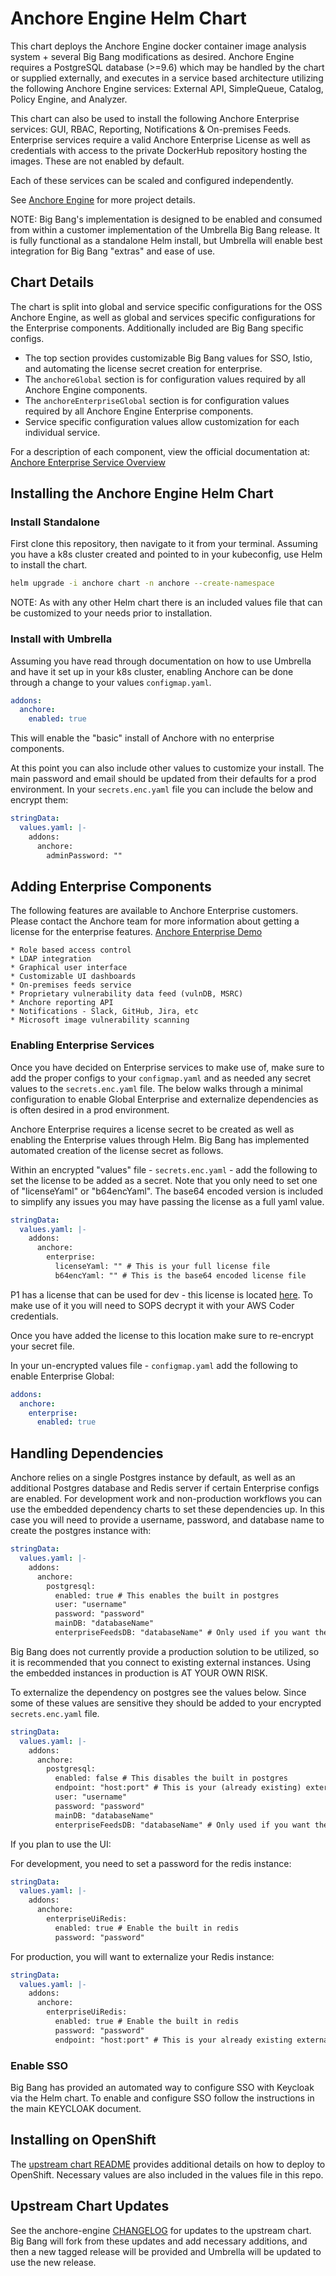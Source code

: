 # Anchore Engine Helm Chart

This chart deploys the Anchore Engine docker container image analysis system + several Big Bang modifications as desired. Anchore Engine requires a PostgreSQL database (>=9.6) which may be handled by the chart or supplied externally, and executes in a service based architecture utilizing the following Anchore Engine services: External API, SimpleQueue, Catalog, Policy Engine, and Analyzer.

This chart can also be used to install the following Anchore Enterprise services: GUI, RBAC, Reporting, Notifications & On-premises Feeds. Enterprise services require a valid Anchore Enterprise License as well as credentials with access to the private DockerHub repository hosting the images. These are not enabled by default.

Each of these services can be scaled and configured independently.

See [Anchore Engine](https://github.com/anchore/anchore-engine) for more project details.

NOTE: Big Bang's implementation is designed to be enabled and consumed from within a customer implementation of the Umbrella Big Bang release. It is fully functional as a standalone Helm install, but Umbrella will enable best integration for Big Bang "extras" and ease of use. 

## Chart Details

The chart is split into global and service specific configurations for the OSS Anchore Engine, as well as global and services specific configurations for the Enterprise components. Additionally included are Big Bang specific configs.

  * The top section provides customizable Big Bang values for SSO, Istio, and automating the license secret creation for enterprise.
  * The `anchoreGlobal` section is for configuration values required by all Anchore Engine components.
  * The `anchoreEnterpriseGlobal` section is for configuration values required by all Anchore Engine Enterprise components.
  * Service specific configuration values allow customization for each individual service.

For a description of each component, view the official documentation at: [Anchore Enterprise Service Overview](https://docs.anchore.com/current/docs/overview/architecture/)

## Installing the Anchore Engine Helm Chart

### Install Standalone

First clone this repository, then navigate to it from your terminal. Assuming you have a k8s cluster created and pointed to in your kubeconfig, use Helm to install the chart.

```bash
helm upgrade -i anchore chart -n anchore --create-namespace
```

NOTE: As with any other Helm chart there is an included values file that can be customized to your needs prior to installation.

### Install with Umbrella

Assuming you have read through documentation on how to use Umbrella and have it set up in your k8s cluster, enabling Anchore can be done through a change to your values `configmap.yaml`.

```yaml
addons:
  anchore:
    enabled: true
```

This will enable the "basic" install of Anchore with no enterprise components.

At this point you can also include other values to customize your install. The main password and email should be updated from their defaults for a prod environment. In your `secrets.enc.yaml` file you can include the below and encrypt them:

```yaml
stringData:
  values.yaml: |-
    addons:
      anchore:
        adminPassword: ""
```

## Adding Enterprise Components

 The following features are available to Anchore Enterprise customers. Please contact the Anchore team for more information about getting a license for the enterprise features. [Anchore Enterprise Demo](https://anchore.com/demo/)

    * Role based access control
    * LDAP integration
    * Graphical user interface
    * Customizable UI dashboards
    * On-premises feeds service
    * Proprietary vulnerability data feed (vulnDB, MSRC)
    * Anchore reporting API
    * Notifications - Slack, GitHub, Jira, etc
    * Microsoft image vulnerability scanning

### Enabling Enterprise Services

Once you have decided on Enterprise services to make use of, make sure to add the proper configs to your `configmap.yaml` and as needed any secret values to the `secrets.enc.yaml` file. The below walks through a minimal configuration to enable Global Enterprise and externalize dependencies as is often desired in a prod environment.

Anchore Enterprise requires a license secret to be created as well as enabling the Enterprise values through Helm. Big Bang has implemented automated creation of the license secret as follows.

Within an encrypted "values" file - `secrets.enc.yaml` - add the following to set the license to be added as a secret. Note that you only need to set one of "licenseYaml" or "b64encYaml". The base64 encoded version is included to simplify any issues you may have passing the license as a full yaml value.

```yaml
stringData:
  values.yaml: |-
    addons:
      anchore:
        enterprise:
          licenseYaml: "" # This is your full license file
          b64encYaml: "" # This is the base64 encoded license file
```

P1 has a license that can be used for dev - this license is located [here](https://repo1.dso.mil/platform-one/big-bang/apps/security-tools/anchore-enterprise/-/snippets/73). To make use of it you will need to SOPS decrypt it with your AWS Coder credentials.

Once you have added the license to this location make sure to re-encrypt your secret file.

In your un-encrypted values file - `configmap.yaml` add the following to enable Enterprise Global:

```yaml
addons:
  anchore:
    enterprise:
      enabled: true
```

## Handling Dependencies

Anchore relies on a single Postgres instance by default, as well as an additional Postgres database and Redis server if certain Enterprise configs are enabled. For development work and non-production workflows you can use the embedded dependency charts to set these dependencies up. In this case you will need to provide a username, password, and database name to create the postgres instance with:

```yaml
stringData:
  values.yaml: |-
    addons:
      anchore:
        postgresql:
          enabled: true # This enables the built in postgres
          user: "username"
          password: "password" 
          mainDB: "databaseName"
          enterpriseFeedsDB: "databaseName" # Only used if you want the enterprise feeds database
```

Big Bang does not currently provide a production solution to be utilized, so it is recommended that you connect to existing external instances. Using the embedded instances in production is AT YOUR OWN RISK.

To externalize the dependency on postgres see the values below. Since some of these values are sensitive they should be added to your encrypted `secrets.enc.yaml` file.

```yaml
stringData:
  values.yaml: |-
    addons:
      anchore:
        postgresql:
          enabled: false # This disables the built in postgres
          endpoint: "host:port" # This is your (already existing) external postgres instance
          user: "username"
          password: "password"
          mainDB: "databaseName"
          enterpriseFeedsDB: "databaseName" # Only used if you want the enterprise feeds database
```

If you plan to use the UI:

For development, you need to set a password for the redis instance:

```yaml
stringData:
  values.yaml: |-
    addons:
      anchore:
        enterpriseUiRedis:
          enabled: true # Enable the built in redis
          password: "password"
```

For production, you will want to externalize your Redis instance:

```yaml
stringData:
  values.yaml: |-
    addons:
      anchore:
        enterpriseUiRedis:
          enabled: true # Enable the built in redis
          password: "password"
          endpoint: "host:port" # This is your already existing external redis instance
```

### Enable SSO

Big Bang has provided an automated way to configure SSO with Keycloak via the Helm chart. To enable and configure SSO follow the instructions in the main KEYCLOAK document.

## Installing on OpenShift

The [upstream chart README](https://github.com/anchore/anchore-charts/tree/master/stable/anchore-engine#installing-on-openshift) provides additional details on how to deploy to OpenShift. Necessary values are also included in the values file in this repo.

## Upstream Chart Updates

See the anchore-engine [CHANGELOG](https://github.com/anchore/anchore-engine/blob/master/CHANGELOG.md) for updates to the upstream chart. Big Bang will fork from these updates and add necessary additions, and then a new tagged release will be provided and Umbrella will be updated to use the new release.
